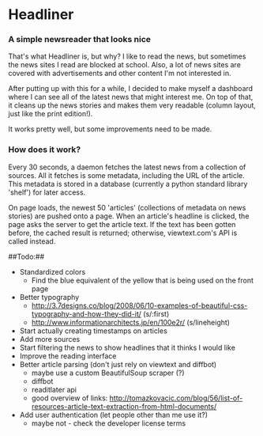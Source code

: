 # Headliner #
### A simple newsreader that looks nice ###

That's what Headliner is, but why? I like to read the news, but sometimes the news
sites I read are blocked at school. Also, a lot of news sites are covered with
advertisements and other content I'm not interested in. 

After putting up with this for a while, I decided to make myself a dashboard where
I can see all of the latest news that might interest me. On top of that, it cleans
up the news stories and makes them very readable (column layout, just like the
print edition!).

It works pretty well, but some improvements need to be made.

### How does it work? ###

Every 30 seconds, a daemon fetches the latest news from a collection of sources. All
it fetches is some metadata, including the URL of the article. This metadata is stored
in a database (currently a python standard library 'shelf') for later access.

On page loads, the newest 50 'articles' (collections of metadata on news stories) are
pushed onto a page. When an article's headline is clicked, the page asks the server to
get the article text. If the text has been gotten before, the cached result is returned;
otherwise, viewtext.com's API is called instead.

##Todo:##

* Standardized colors
	* Find the blue equivalent of the yellow that is being used on the front page
* Better typography
	* http://3.7designs.co/blog/2008/06/10-examples-of-beautiful-css-typography-and-how-they-did-it/ (s/:first)
	* http://www.informationarchitects.jp/en/100e2r/ (s/lineheight)
* Start actually creating timestamps on articles
* Add more sources
* Start filtering the news to show headlines that it thinks I would like
* Improve the reading interface
* Better article parsing (don't just rely on viewtext and diffbot)
	* maybe use a custom BeautifulSoup scraper (?)
	* diffbot
	* readitlater api
	* good overview of links: http://tomazkovacic.com/blog/56/list-of-resources-article-text-extraction-from-html-documents/
* Add user authentication (let people other than me use it?)
	* maybe not - check the developer license terms
